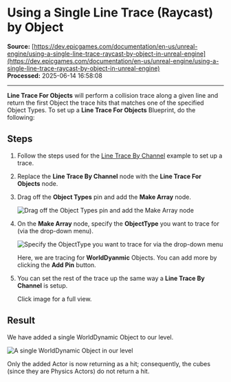 # Using a Single Line Trace (Raycast) by Object

**Source:** [https://dev.epicgames.com/documentation/en-us/unreal-engine/using-a-single-line-trace-raycast-by-object-in-unreal-engine](https://dev.epicgames.com/documentation/en-us/unreal-engine/using-a-single-line-trace-raycast-by-object-in-unreal-engine)  
**Processed:** 2025-06-14 16:58:08

---

**Line Trace For Objects** will perform a collision trace along a given line and return the first Object the trace hits that matches one of the specified Object Types. To set up a **Line Trace For Objects** Blueprint, do the following:

## Steps

1.  Follow the steps used for the [Line Trace By Channel](/documentation/en-us/unreal-engine/using-a-single-line-trace-raycast-by-channel-in-unreal-engine) example to set up a trace.
    
2.  Replace the **Line Trace By Channel** node with the **Line Trace For Objects** node.
    
3.  Drag off the **Object Types** pin and add the **Make Array** node.
    
    ![Drag off the Object Types pin and add the Make Array node](https://d1iv7db44yhgxn.cloudfront.net/documentation/images/ff8e9a25-292b-4e14-b517-8f3820c98855/guide-how-to-2b-12.png)
4.  On the **Make Array** node, specify the **ObjectType** you want to trace for (via the drop-down menu).
    
    ![Specify the ObjectType you want to trace for via the drop-down menu](https://d1iv7db44yhgxn.cloudfront.net/documentation/images/d0c9ca92-04b4-4914-a962-424740f589f2/guide-how-to-2b-13.png)
    
    Here, we are tracing for **WorldDyanmic** Objects. You can add more by clicking the **Add Pin** button.
    
5.  You can set the rest of the trace up the same way a **Line Trace By Channel** is setup.
    
    Click image for a full view.
    

## Result

We have added a single WorldDynamic Object to our level.

![A single WorldDynamic Object in our level](https://d1iv7db44yhgxn.cloudfront.net/documentation/images/812ef67c-6d6f-45a0-ad2f-00b3e75c2d1b/guide-how-to-2b-16.png)

Only the added Actor is now returning as a hit; consequently, the cubes (since they are Physics Actors) do not return a hit.